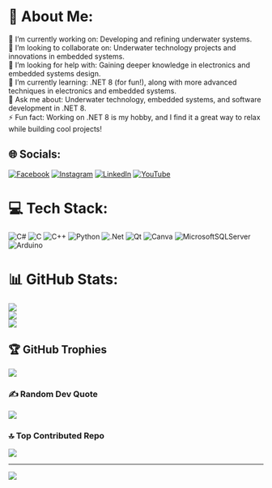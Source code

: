 # 💫 About Me:
🔭 I’m currently working on: Developing and refining underwater systems.<br>👯 I’m looking to collaborate on: Underwater technology projects and innovations in embedded systems.<br>🤝 I’m looking for help with: Gaining deeper knowledge in electronics and embedded systems design.<br>🌱 I’m currently learning: .NET 8 (for fun!), along with more advanced techniques in electronics and embedded systems.<br>💬 Ask me about: Underwater technology, embedded systems, and software development in .NET 8.<br>⚡ Fun fact: Working on .NET 8 is my hobby, and I find it a great way to relax while building cool projects!


## 🌐 Socials:
[![Facebook](https://img.shields.io/badge/Facebook-%231877F2.svg?logo=Facebook&logoColor=white)](https://facebook.com/hamid.mammadli.31) [![Instagram](https://img.shields.io/badge/Instagram-%23E4405F.svg?logo=Instagram&logoColor=white)](https://instagram.com/mammadli.h) [![LinkedIn](https://img.shields.io/badge/LinkedIn-%230077B5.svg?logo=linkedin&logoColor=white)](https://linkedin.com/in/hamid-mammadli) [![YouTube](https://img.shields.io/badge/YouTube-%23FF0000.svg?logo=YouTube&logoColor=white)](https://youtube.com/@hamidmammadli6360) 

# 💻 Tech Stack:
![C#](https://img.shields.io/badge/c%23-%23239120.svg?style=for-the-badge&logo=csharp&logoColor=white) ![C](https://img.shields.io/badge/c-%2300599C.svg?style=for-the-badge&logo=c&logoColor=white) ![C++](https://img.shields.io/badge/c++-%2300599C.svg?style=for-the-badge&logo=c%2B%2B&logoColor=white) ![Python](https://img.shields.io/badge/python-3670A0?style=for-the-badge&logo=python&logoColor=ffdd54) ![.Net](https://img.shields.io/badge/.NET-5C2D91?style=for-the-badge&logo=.net&logoColor=white) ![Qt](https://img.shields.io/badge/Qt-%23217346.svg?style=for-the-badge&logo=Qt&logoColor=white) ![Canva](https://img.shields.io/badge/Canva-%2300C4CC.svg?style=for-the-badge&logo=Canva&logoColor=white) ![MicrosoftSQLServer](https://img.shields.io/badge/Microsoft%20SQL%20Server-CC2927?style=for-the-badge&logo=microsoft%20sql%20server&logoColor=white) ![Arduino](https://img.shields.io/badge/-Arduino-00979D?style=for-the-badge&logo=Arduino&logoColor=white)
# 📊 GitHub Stats:
![](https://github-readme-stats.vercel.app/api?username=mammadlihamid&theme=tokyonight&hide_border=false&include_all_commits=true&count_private=false)<br/>
![](https://github-readme-streak-stats.herokuapp.com/?user=mammadlihamid&theme=tokyonight&hide_border=false)<br/>
![](https://github-readme-stats.vercel.app/api/top-langs/?username=mammadlihamid&theme=tokyonight&hide_border=false&include_all_commits=true&count_private=false&layout=compact)

## 🏆 GitHub Trophies
![](https://github-profile-trophy.vercel.app/?username=mammadlihamid&theme=tokyonight&no-frame=false&no-bg=false&margin-w=4)

### ✍️ Random Dev Quote
![](https://quotes-github-readme.vercel.app/api?type=horizontal&theme=radical)

### 🔝 Top Contributed Repo
![](https://github-contributor-stats.vercel.app/api?username=mammadlihamid&limit=5&theme=tokyonight&combine_all_yearly_contributions=true)

---
[![](https://visitcount.itsvg.in/api?id=mammadlihamid&icon=0&color=0)](https://visitcount.itsvg.in)
